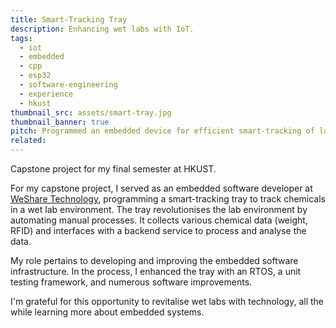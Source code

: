 ```yaml
---
title: Smart-Tracking Tray
description: Enhancing wet labs with IoT.
tags:
  - iot
  - embedded
  - cpp
  - esp32
  - software-engineering
  - experience
  - hkust
thumbnail_src: assets/smart-tray.jpg
thumbnail_banner: true
pitch: Programmed an embedded device for efficient smart-tracking of lab chemicals.
related:
---
```


Capstone project for my final semester at HKUST.

For my capstone project, I served as an embedded software developer at [WeShare Technology](https://www.wesharetechnology.com/), programming a smart-tracking tray to track chemicals in a wet lab environment. The tray revolutionises the lab environment by automating manual processes. It collects various chemical data (weight, RFID) and interfaces with a backend service to process and analyse the data.

My role pertains to developing and improving the embedded software infrastructure. In the process, I enhanced the tray with an RTOS, a unit testing framework, and numerous software improvements.

I'm grateful for this opportunity to revitalise wet labs with technology, all the while learning more about embedded systems.
